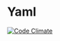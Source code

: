 # Yaml
[![Code Climate](https://codeclimate.com/github/Javanile/Yaml/badges/gpa.svg)](https://codeclimate.com/github/Javanile/Yaml)
